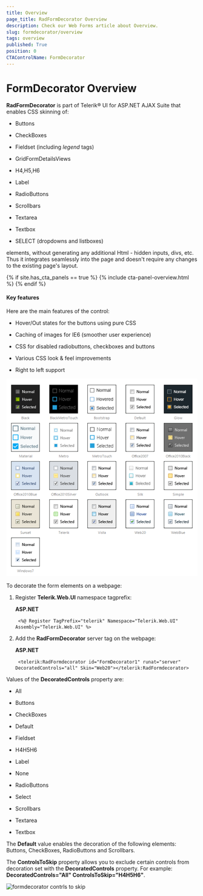 ```yaml
---
title: Overview
page_title: RadFormDecorator Overview
description: Check our Web Forms article about Overview.
slug: formdecorator/overview
tags: overview
published: True
position: 0
CTAControlName: FormDecorator
---
```


# FormDecorator Overview

**RadFormDecorator** is part of Telerik® UI for ASP.NET AJAX Suite that enables CSS skinning of:

* Buttons

* CheckBoxes

* Fieldset (including *legend* tags)

* GridFormDetailsViews

* H4,H5,H6

* Label

* RadioButtons

* Scrollbars

* Textarea

* Textbox

* SELECT (dropdowns and listboxes)

elements, without generating any additional Html - hidden inputs, divs, etc. Thus it integrates seamlessly into the page and doesn't require any changes to the existing page's layout.

{% if site.has_cta_panels == true %}
{% include cta-panel-overview.html %}
{% endif %}

#### Key features

Here are the main features of the control:

* Hover/Out states for the buttons using pure CSS

* Caching of images for IE6 (smoother user experience)

* CSS for disabled radiobuttons, checkboxes and buttons

* Various CSS look & feel improvements

* Right to left support

![formdecorator skins thumb](images/formdecorator-skins.png)

To decorate the form elements on a webpage:

1. Register **Telerik.Web.UI** namespace tagprefix:

	**ASP.NET**
		
		<%@ Register TagPrefix="telerik" Namespace="Telerik.Web.UI" Assembly="Telerik.Web.UI" %>

1. Add the **RadFormDecorator** server tag on the webpage:

	**ASP.NET**
		
		<telerik:RadFormdecorator id="FormDecorator1" runat="server" DecoratedControls="all" Skin="Web20"></telerik:RadFormdecorator>


Values of the **DecoratedControls** property are:

* All

* Buttons

* CheckBoxes

* Default

* Fieldset

* H4H5H6

* Label

* None

* RadioButtons

* Select

* Scrollbars

* Textarea

* Textbox

The **Default** value enables the decoration of the following elements: Buttons, CheckBoxes, RadioButtons and Scrollbars.

The **ControlsToSkip** property allows you to exclude certain controls from decoration set with the **DecoratedControls** property. For example: **DecoratedControls="All" ControlsToSkip="H4H5H6"**.

![formdecorator contrls to skip](images/formdecorator-contrls-to-skip.gif)

